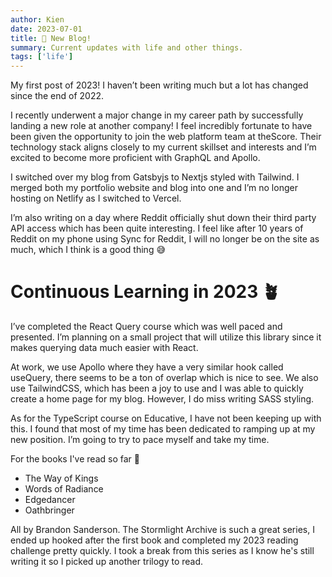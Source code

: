 ```yaml
---
author: Kien
date: 2023-07-01
title: 🥳 New Blog!
summary: Current updates with life and other things.
tags: ['life']
---
```


My first post of 2023! I haven’t been writing much but a lot has changed since the end of 2022.

I recently underwent a major change in my career path by successfully landing a new role at another company! I feel incredibly fortunate to have been given the opportunity to join the web platform team at theScore. Their technology stack aligns closely to my current skillset and interests and I’m excited to become more proficient with GraphQL and Apollo.

I switched over my blog from Gatsbyjs to Nextjs styled with Tailwind. I merged both my portfolio website and blog into one and I’m no longer hosting on Netlify as I switched to Vercel.

I’m also writing on a day where Reddit officially shut down their third party API access which has been quite interesting. I feel like after 10 years of Reddit on my phone using Sync for Reddit, I will no longer be on the site as much, which I think is a good thing 😅

# Continuous Learning in 2023 🪴

I’ve completed the React Query course which was well paced and presented. I’m planning on a small project that will utilize this library since it makes querying data much easier with React.

At work, we use Apollo where they have a very similar hook called useQuery, there seems to be a ton of overlap which is nice to see. We also use TailwindCSS, which has been a joy to use and I was able to quickly create a home page for my blog. However, I do miss writing SASS styling.

As for the TypeScript course on Educative, I have not been keeping up with this. I found that most of my time has been dedicated to ramping up at my new position. I’m going to try to pace myself and take my time.

For the books I've read so far 📖

- The Way of Kings
- Words of Radiance
- Edgedancer
- Oathbringer

All by Brandon Sanderson. The Stormlight Archive is such a great series, I ended up hooked after the first book and completed my 2023 reading challenge pretty quickly. I took a break from this series as I know he's still writing it so I picked up another trilogy to read.

